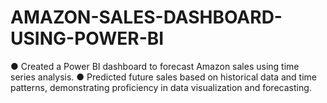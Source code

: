 # AMAZON-SALES-DASHBOARD-USING-POWER-BI
● Created a Power BI dashboard to forecast Amazon sales using time series analysis.  ● Predicted future sales based on historical data and time patterns, demonstrating proficiency in data visualization and forecasting.
